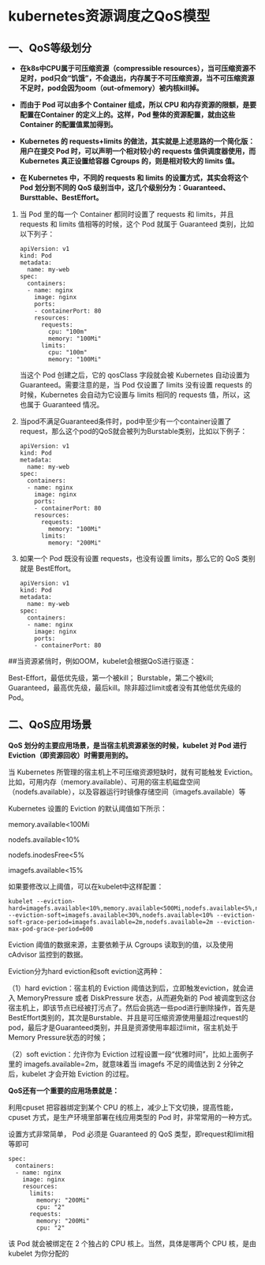 # kubernetes资源调度之QoS模型

## 一、QoS等级划分

-  **在k8s中CPU属于可压缩资源（compressible resources），当可压缩资源不足时，pod只会“饥饿”，不会退出，内存属于不可压缩资源，当不可压缩资源不足时，pod会因为oom（out-ofmemory）被内核kill掉。**

-  **而由于 Pod 可以由多个 Container 组成，所以 CPU 和内存资源的限额，是要配置在Container 的定义上的。这样，Pod 整体的资源配置，就由这些 Container 的配置值累加得到。**
- **Kubernetes 的 requests+limits 的做法，其实就是上述思路的一个简化版：用户在提交 Pod 时，可以声明一个相对较小的 requests 值供调度器使用，而 Kubernetes 真正设置给容器 Cgroups 的，则是相对较大的 limits 值。**

- **在 Kubernetes 中，不同的 requests 和 limits 的设置方式，其实会将这个 Pod 划分到不同的 QoS 级别当中，这几个级别分为：Guaranteed、Bursttable、BestEffort。**



1. 当 Pod 里的每一个 Container 都同时设置了 requests 和 limits，并且 requests 和 limits 值相等的时候，这个 Pod 就属于 Guaranteed 类别，比如以下列子：

   ```
   apiVersion: v1
   kind: Pod
   metadata:
     name: my-web
   spec:
     containers:
     - name: nginx
       image: nginx
       ports:
       - containerPort: 80
       resources:
         requests:
           cpu: "100m"
           memory: "100Mi"
         limits:
           cpu: "100m"
           memory: "100Mi"
   ```

   当这个 Pod 创建之后，它的 qosClass 字段就会被 Kubernetes 自动设置为 Guaranteed。需要注意的是，当 Pod 仅设置了 limits 没有设置 requests 的时候，Kubernetes 会自动为它设置与 limits 相同的 requests 值，所以，这也属于 Guaranteed 情况。

2. 当pod不满足Guaranteed条件时，pod中至少有一个container设置了request，那么这个pod的QoS就会被列为Burstable类别，比如以下例子：

   ```
   apiVersion: v1
   kind: Pod
   metadata:
     name: my-web
   spec:
     containers:
     - name: nginx
       image: nginx
       ports:
       - containerPort: 80
       resources:
         requests:
           memory: "100Mi"
         limits:
           memory: "200Mi"
   ```

3. 如果一个 Pod 既没有设置 requests，也没有设置 limits，那么它的 QoS 类别就是 BestEffort。

   ```
   apiVersion: v1
   kind: Pod
   metadata:
     name: my-web
   spec:
     containers:
     - name: nginx
       image: nginx
       ports:
       - containerPort: 80
   ```

##当资源紧俏时，例如OOM，kubelet会根据QoS进行驱逐：

Best-Effort，最低优先级，第一个被kill；
Burstable，第二个被kill;
Guaranteed，最高优先级，最后kill。除非超过limit或者没有其他低优先级的Pod。


## 二、QoS应用场景

**QoS 划分的主要应用场景，是当宿主机资源紧张的时候，kubelet 对 Pod 进行 Eviction（即资源回收）时需要用到的。**

当 Kubernetes 所管理的宿主机上不可压缩资源短缺时，就有可能触发 Eviction。比如，可用内存（memory.available）、可用的宿主机磁盘空间（nodefs.available），以及容器运行时镜像存储空间（imagefs.available）等

Kubernetes 设置的 Eviction 的默认阈值如下所示：

memory.available<100Mi

nodefs.available<10%

nodefs.inodesFree<5%

imagefs.available<15%	

如果要修改以上阈值，可以在kubelet中这样配置：

```
kubelet --eviction-hard=imagefs.available<10%,memory.available<500Mi,nodefs.available<5%,nodefs.inodesFree<5% --eviction-soft=imagefs.available<30%,nodefs.available<10% --eviction-soft-grace-period=imagefs.available=2m,nodefs.available=2m --eviction-max-pod-grace-period=600
```





Eviction 阈值的数据来源，主要依赖于从 Cgroups 读取到的值，以及使用 cAdvisor 监控到的数据。

Eviction分为hard eviction和soft eviction这两种：

（1）hard eviction：宿主机的 Eviction 阈值达到后，立即触发eviction，就会进入 MemoryPressure 或者 DiskPressure 状态，从而避免新的 Pod 被调度到这台宿主机上，即该节点已经被打污点了。然后会挑选一些pod进行删除操作，首先是BestEffort类别的，其次是Burstable、并且是可压缩资源使用量超过request的pod，最后才是Guaranteed类别，并且是资源使用率超过limit，宿主机处于Memory Pressure状态的时候；

（2）soft eviction：允许你为 Eviction 过程设置一段“优雅时间”，比如上面例子里的 imagefs.available=2m，就意味着当 imagefs 不足的阈值达到 2 分钟之后，kubelet 才会开始 Eviction 的过程。

**QoS还有一个重要的应用场景就是：**

利用cpuset 把容器绑定到某个 CPU 的核上，减少上下文切换，提高性能，cpuset 方式，是生产环境里部署在线应用类型的 Pod 时，非常常用的一种方式。

设置方式非常简单， Pod 必须是 Guaranteed 的 QoS 类型，即request和limit相等即可

```
spec:
  containers:
  - name: nginx
    image: nginx
    resources:
      limits:
        memory: "200Mi"
        cpu: "2"
      requests:
        memory: "200Mi"
        cpu: "2"
```

该 Pod 就会被绑定在 2 个独占的 CPU 核上。当然，具体是哪两个 CPU 核，是由 kubelet 为你分配的
